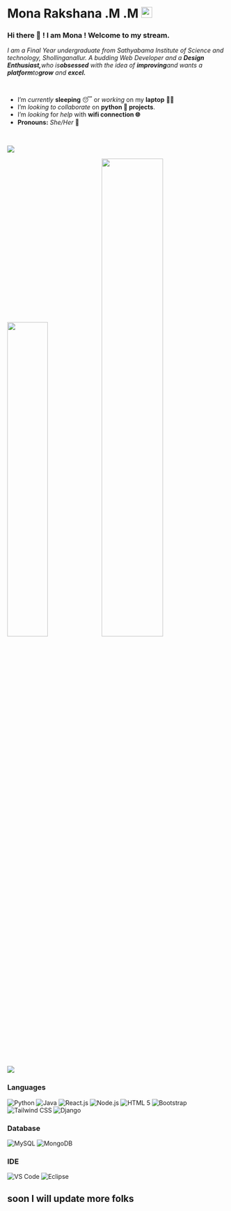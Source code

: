 # Mona Rakshana .M .M  <img src="https://raw.githubusercontent.com/Tarikul-Islam-Anik/Animated-Fluent-Emojis/master/Emojis/Hand%20gestures/Call%20Me%20Hand%20Medium%20Skin%20Tone.png" alt="Call Me Hand Medium Skin Tone" width="25" height="25" />

### Hi there 👋 ! I am Mona ! Welcome to my stream.
<p>
  <em>
    I am a Final Year undergraduate from Sathyabama Institute of Science and technology, Shollinganallur.  
    A budding Web Developer and a <b>Design Enthusiast,</b>who is<b>obsessed</b> with the idea of <b>improving</b>and wants a <b>platform</b>to<b>grow</b> and <b>excel.</b>
  </em>  
</p>

<br>

- I’m *currently* **sleeping** 😴 or *working* on my **laptop** 👨‍💻
- I’m *looking to collaborate* on **python 🐍 projects**.
- I’m *looking* for *help* with **wifi connection 🌐**
- **Pronouns:** *She/Her* 🧔



<br>

![](https://komarev.com/ghpvc/?username=monarakshana&color=green)



<img width="43%"  src="https://github-readme-streak-stats.herokuapp.com/?user=monarakshana&hide_border=true" /><img width="53%"  src="https://github-readme-stats.vercel.app/api?username=monarakshana&count_private=true&show_icons=true&include_all_commits=false&hide_border=true&hide_title=true" />

![](https://github-readme-stats.zohan.tech/api/top-langs/?username=monarakshana&layout=compact&theme=transparent&langs_count=10)

### Languages
![Python](https://img.shields.io/badge/Python-blue)
![Java](https://img.shields.io/badge/Java-yellow)
![React.js](https://img.shields.io/badge/React-blue)
![Node.js](https://img.shields.io/badge/Node.js-green)
![HTML 5](https://img.shields.io/badge/HTML%205-blue)
![Bootstrap](https://img.shields.io/badge/Bootstrapt-voilet)
![Tailwind CSS](https://img.shields.io/badge/Tailwind%20CSS-blue)
![Django](https://img.shields.io/badge/Django-orange)


### Database
![MySQL](https://img.shields.io/badge/MySQL-blue)
![MongoDB](https://img.shields.io/badge/MongoDB-blue)

### IDE
![VS Code](http://img.shields.io/badge/-VS%20Code-007ACC?style=flat-square&logo=visual-studio-code&logoColor=ffffff)
![Eclipse](http://img.shields.io/badge/-Eclipse-007ACC?style=flat-square&logo=eclipse&logoColor=ffffff)


## soon I will update more folks 

